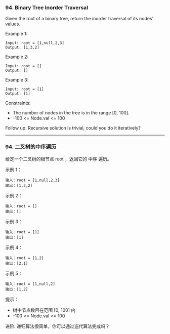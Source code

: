### 94. Binary Tree Inorder Traversal
Given the root of a binary tree, return the inorder traversal of its nodes' values.



Example 1:

	Input: root = [1,null,2,3]
	Output: [1,3,2]

Example 2:

	Input: root = []
	Output: []

Example 3:

	Input: root = [1]
	Output: [1]



Constraints:

* The number of nodes in the tree is in the range [0, 100].
* -100 <= Node.val <= 100


Follow up: Recursive solution is trivial, could you do it iteratively?

----

### 94. 二叉树的中序遍历
给定一个二叉树的根节点 root ，返回它的 中序 遍历。



示例 1：

	输入：root = [1,null,2,3]
	输出：[1,3,2]

示例 2：

	输入：root = []
	输出：[]

示例 3：

	输入：root = [1]
	输出：[1]

示例 4：

	输入：root = [1,2]
	输出：[2,1]

示例 5：

	输入：root = [1,null,2]
	输出：[1,2]



提示：

* 树中节点数目在范围 [0, 100] 内
* -100 <= Node.val <= 100

进阶: 递归算法很简单，你可以通过迭代算法完成吗？

